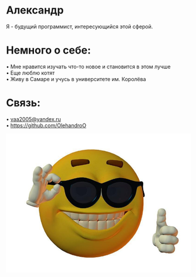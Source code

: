 # Александр

Я - будущий программист, интересующийся этой сферой. 

# Немного о себе:

• Мне нравится изучать что-то новое и становится в этом лучше<br>
• Еще люблю котят<br>
• Живу в Самаре и учусь в университете им. Королёва

# Связь:

• vaa2005@yandex.ru<br>
• https://github.com/OlehandroO

![image](/photo.jpg)
